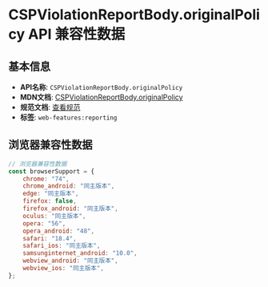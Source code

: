 # CSPViolationReportBody.originalPolicy API 兼容性数据

## 基本信息

- **API名称**: `CSPViolationReportBody.originalPolicy`
- **MDN文档**: [CSPViolationReportBody.originalPolicy](https://developer.mozilla.org/docs/Web/API/CSPViolationReportBody/originalPolicy)
- **规范文档**: [查看规范](https://w3c.github.io/webappsec-csp/#dom-cspviolationreportbody-originalpolicy)
- **标签**: `web-features:reporting`

## 浏览器兼容性数据

```javascript
// 浏览器兼容性数据
const browserSupport = {
    chrome: "74",
    chrome_android: "同主版本",
    edge: "同主版本",
    firefox: false,
    firefox_android: "同主版本",
    oculus: "同主版本",
    opera: "56",
    opera_android: "48",
    safari: "18.4",
    safari_ios: "同主版本",
    samsunginternet_android: "10.0",
    webview_android: "同主版本",
    webview_ios: "同主版本",
};

```


